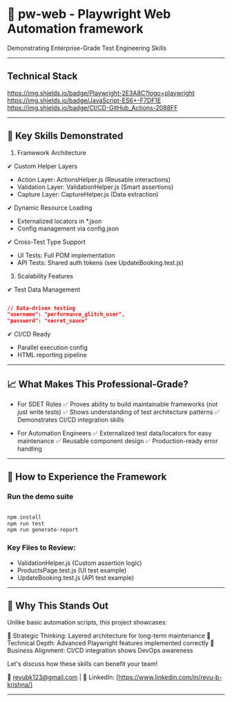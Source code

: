 # 🚀 pw-web - Playwright Web Automation framework

Demonstrating Enterprise-Grade Test Engineering Skills

---
## Technical Stack
https://img.shields.io/badge/Playwright-2E3A8C?logo=playwright https://img.shields.io/badge/JavaScript-ES6+-F7DF1E https://img.shields.io/badge/CI/CD-GitHub_Actions-2088FF

---

## 🌟 Key Skills Demonstrated

1. Framework Architecture

✔ Custom Helper Layers

- Action Layer: ActionsHelper.js (Reusable interactions)
- Validation Layer: ValidationHelper.js (Smart assertions)
- Capture Layer: CaptureHelper.js (Data extraction)

✔ Dynamic Resource Loading

- Externalized locators in *.json
- Config management via config.json

✔ Cross-Test Type Support

- UI Tests: Full POM implementation
- API Tests: Shared auth tokens (see UpdateBooking.test.js)


3. Scalability Features

✔ Test Data Management

```json

// Data-driven testing
"username": "performance_glitch_user",
"password": "secret_sauce" 

```

✔ CI/CD Ready

- Parallel execution config
- HTML reporting pipeline

---

## 📈 What Makes This Professional-Grade?

- For SDET Roles
✅ Proves ability to build maintainable frameworks (not just write tests)
✅ Shows understanding of test architecture patterns
✅ Demonstrates CI/CD integration skills

- For Automation Engineers
✅ Externalized test data/locators for easy maintenance
✅ Reusable component design
✅ Production-ready error handling

---

## 🚀 How to Experience the Framework

### Run the demo suite

```bash

npm install
npm run test
npm run generate-report

```

### Key Files to Review:

- ValidationHelper.js (Custom assertion logic)
- ProductsPage.test.js (UI test example)
- UpdateBooking.test.js (API test example)

---

## 📌 Why This Stands Out

Unlike basic automation scripts, this project showcases:

🔹 Strategic Thinking: Layered architecture for long-term maintenance
🔹 Technical Depth: Advanced Playwright features implemented correctly
🔹 Business Alignment: CI/CD integration shows DevOps awareness

Let's discuss how these skills can benefit your team!

📧 revubk123@gmail.com | 🔗 LinkedIn: [https://www.linkedin.com/in/revu-b-krishna/]

---
